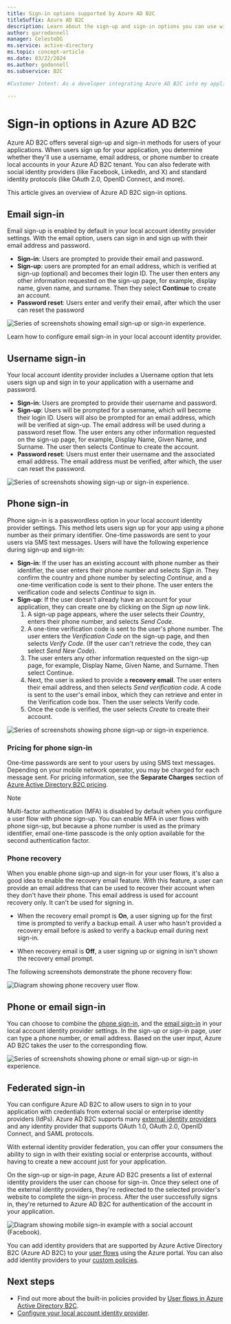 ```yaml
---
title: Sign-in options supported by Azure AD B2C
titleSuffix: Azure AD B2C
description: Learn about the sign-up and sign-in options you can use with Azure Active Directory B2C, including username and password, email, phone, or federation with social or external identity providers.
author: garrodonnell
manager: CelesteDG
ms.service: active-directory
ms.topic: concept-article
ms.date: 03/22/2024
ms.author: godonnell
ms.subservice: B2C

#Customer Intent: As a developer integrating Azure AD B2C into my application, I want to understand the different sign-in options available so that I can choose the appropriate method for my users and configure the sign-in flow accordingly.

---
```

# Sign-in options in Azure AD B2C

Azure AD B2C offers several sign-up and sign-in methods for users of your applications. When users sign up for your application, you determine whether they'll use a username, email address, or phone number to create local accounts in your Azure AD B2C tenant. You can also federate with social identity providers (like Facebook, LinkedIn, and X) and standard identity protocols (like OAuth 2.0, OpenID Connect, and more).

This article gives an overview of Azure AD B2C sign-in options.

## Email sign-in

Email sign-up is enabled by default in your local account identity provider settings. With the email option, users can sign in and sign up with their email address and password.

- **Sign-in**: Users are prompted to provide their email and password.
- **Sign-up**: users are prompted for an email address, which is verified at sign-up (optional) and becomes their login ID. The user then enters any other information requested on the sign-up page, for example, display name, given name, and surname. Then they select **Continue** to create an account.
- **Password reset**: Users enter and verify their email, after which the user can reset the password

![Series of screenshots showing email sign-up or sign-in experience.](./media/sign-in-options/local-account-email-experience.png)

Learn how to configure email sign-in in your local account identity provider.
## Username sign-in

Your local account identity provider includes a Username option that lets users sign up and sign in to your application with a username and password.

- **Sign-in**: Users are prompted to provide their username and password.
- **Sign-up**: Users will be prompted for a username, which will become their login ID. Users will also be prompted for an email address, which will be verified at sign-up. The email address will be used during a password reset flow. The user enters any other information requested on the sign-up page, for example, Display Name, Given Name, and Surname. The user then selects Continue to create the account.
- **Password reset**: Users must enter their username and the associated email address. The email address must be verified, after which, the user can reset the password.

![Series of screenshots showing sign-up or sign-in experience.](./media/sign-in-options/local-account-username-experience.png)

## Phone sign-in

Phone sign-in is a passwordless option in your local account identity provider settings. This method lets users sign up for your app using a phone number as their primary identifier. One-time passwords are sent to your users via SMS text messages. Users will have the following experience during sign-up and sign-in:

- **Sign-in**: If the user has an existing account with phone number as their identifier, the user enters their phone number and selects *Sign in*. They confirm the country and phone number by selecting *Continue*, and a one-time verification code is sent to their phone. The user enters the verification code and selects *Continue* to sign in.
- **Sign-up**: If the user doesn't already have an account for your application, they can create one by clicking on the *Sign up now* link.
    1. A sign-up page appears, where the user selects their *Country*, enters their phone number, and selects *Send Code*. 
    1. A one-time verification code is sent to the user's phone number. The user enters the *Verification Code* on the sign-up page, and then selects *Verify Code*. (If the user can't retrieve the code, they can select *Send New Code*).
    1. The user enters any other information requested on the sign-up page, for example, Display Name, Given Name, and Surname. Then select Continue.
    1. Next, the user is asked to provide a **recovery email**. The user enters their email address, and then selects *Send verification code*. A code is sent to the user's email inbox, which they can retrieve and enter in the Verification code box. Then the user selects Verify code.
    1. Once the code is verified, the user selects *Create* to create their account.

![Series of screenshots showing phone sign-up or sign-in experience.](./media/sign-in-options/local-account-phone-experience.png)

### Pricing for phone sign-in

One-time passwords are sent to your users by using SMS text messages. Depending on your mobile network operator, you may be charged for each message sent. For pricing information, see the **Separate Charges** section of [Azure Active Directory B2C pricing](https://azure.microsoft.com/pricing/details/active-directory-b2c/).

> [!NOTE]
> Multi-factor authentication (MFA) is disabled by default when you configure a user flow with phone sign-up. You can enable MFA in user flows with phone sign-up, but because a phone number is used as the primary identifier, email one-time passcode is the only option available for the second authentication factor.

### Phone recovery

When you enable phone sign-up and sign-in for your user flows, it's also a good idea to enable the recovery email feature. With this feature, a user can provide an email address that can be used to recover their account when they don't have their phone. This email address is used for account recovery only. It can't be used for signing in.

- When the recovery email prompt is **On**, a user signing up for the first time is prompted to verify a backup email. A user who hasn't provided a recovery email before is asked to verify a backup email during next sign-in.

- When recovery email is **Off**, a user signing up or signing in isn't shown the recovery email prompt.

The following screenshots demonstrate the phone recovery flow:

![Diagram showing phone recovery user flow.](./media/sign-in-options/local-account-change-phone-flow.png)


## Phone or email sign-in

You can choose to combine the [phone sign-in](#phone-sign-in), and the [email sign-in](#email-sign-in) in your local account identity provider settings. In the sign-up or sign-in page, user can type a phone number, or email address. Based on the user input, Azure AD B2C takes the user to the corresponding flow.

![Series of screenshots showing phone or email sign-up or sign-in experience.](./media/sign-in-options/local-account-phone-and-email-experience.png)


## Federated sign-in

You can configure Azure AD B2C to allow users to sign in to your application with credentials from external social or enterprise identity providers (IdPs). Azure AD B2C supports many [external identity providers](add-identity-provider.md) and any identity provider that supports OAuth 1.0, OAuth 2.0, OpenID Connect, and SAML protocols. 

With external identity provider federation, you can offer your consumers the ability to sign in with their existing social or enterprise accounts, without having to create a new account just for your application.

On the sign-up or sign-in page, Azure AD B2C presents a list of external identity providers the user can choose for sign-in. Once they select one of the external identity providers, they're redirected to the selected provider's website to complete the sign-in process. After the user successfully signs in, they're returned to Azure AD B2C for authentication of the account in your application.

![Diagram showing mobile sign-in example with a social account (Facebook).](media/add-identity-provider/external-idp.png)

You can add identity providers that are supported by Azure Active Directory B2C (Azure AD B2C) to your [user flows](user-flow-overview.md) using the Azure portal. You can also add identity providers to your [custom policies](user-flow-overview.md).

## Next steps

- Find out more about the built-in policies provided by [User flows in Azure Active Directory B2C](user-flow-overview.md).
- [Configure your local account identity provider](identity-provider-local.md).
